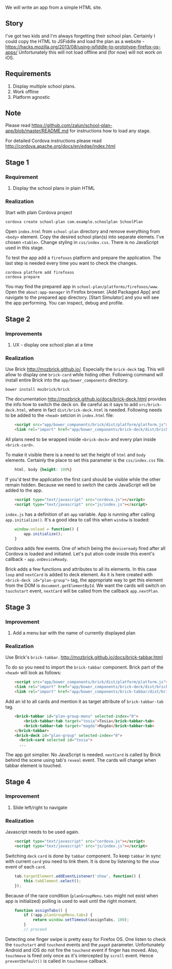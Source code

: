 We will write an app from a simple HTML site.

## Story

I've got two kids and I'm always forgetting their school plan. Certainly I could copy the HTML to JSFiddle and load the plan as a website - https://hacks.mozilla.org/2013/08/using-jsfiddle-to-prototype-firefox-os-apps/ Unfortunately this will not load offline and (for now) will not work on iOS.

## Requirements

1. Display multiple school plans. 
2. Work offline
3. Platform agnostic

## Note

Please read https://github.com/zalun/school-plan-app/blob/master/README.md for instructions how to load any stage.

For detailed Cordova instructions please read  http://cordova.apache.org/docs/en/edge/index.html

## Stage 1

### Requirement

1. Display the school plans in plain HTML

### Realization

Start with plain Cordova project
    
    cordova create school-plan com.example.schoolplan SchoolPlan

Open ```index.html``` from ```school-plan``` directory and remove everything from ```<body>``` element.  Copy the desired school plan(s) into separate elemets. I've chosen ```<table>```.  Change styling in ```css/index.css```. There is no JavaScript used in this stage.

To test the app add a ```firefoxos``` platform and prepare the application. The last step is needed every time you want to check the changes.

    cordova platform add firefoxos
    cordova prepare

You may find the prepared app in ```school-plan/platforms/firefoxos/www```. Open the ```about:app-manager``` in Firefox browser. [Add Packaged App] and navigate to the prepared app directory. [Start Simulator] and you will see the app performing. You can inspect, debug and profile.

## Stage 2

### Improvements

1. UX - display one school plan at a time

### Realization

Use Brick http://mozbrick.github.io/. Especially the ```brick-deck``` tag.  This will allow to display one ```brick-card``` while hiding other. Following command will install entire Brick into the ```app/bower_components``` directory.

    bower install mozbrick/brick 

The documentation http://mozbrick.github.io/docs/brick-deck.html provides the info how to switch the deck on. Be careful as it says to add ```src/brick-deck.html```, where in fact ```dist/brick-deck.html``` is needed. Following needs to be added to the ```<head>``` setcion in ```index.html``` file:

```html
	<script src="app/bower_components/brick/dist/platform/platform.js"></script>
	<link rel="import" href="app/bower_components/brick-deck/dist/brick-deck.html">
```

All plans need to be wrapped inside ```<brick-deck>``` and every plan inside ```<brick-card>```.

To make it visible there is a need to set the height of ```html``` and ```body``` elements. Certainly the place to set this parameter is the ```css/index.css``` file.

```css
    html, body {height: 100%}
```

If you'd test the application the first card should be visible while the other remain hidden.  Because we need to switch the cards JavaScript will be added to the app.

```html
	<script type="text/javascript" src="cordova.js"></script>
	<script type="text/javascript" src="js/index.js"></script>
```

```index.js``` has a definition of an ```app``` variable. App is running after calling ```app.initialize()```. It's a good idea to call this when ```window``` is loaded:

```js
    window.onload = function() { 
        app.initialize(); 
    }
```

Cordova adds few events. One of which being the ```deviceready``` fired after all Cordova is loaded and initiated. Let's put ation code inside this event's callback - ```app.onDeviceReady```.

Brick adds a few functions and attributes to all its elements. In this case ```loop``` and ```nextCard``` is added to deck element. As it is here created with ```<brick-deck id="plan-group">``` tag, the appropriate way to get this element from the DOM is ```document.getElementById```. We want the cards will switch on ```touchstart``` event, ```nextCard``` will be called from the callback ```app.nextPlan```. 

## Stage 3

### Improvement

1. Add a menu bar with the name of currently displayed plan

### Realization

Use Brick's ```brick-tabbar```. http://mozbrick.github.io/docs/brick-tabbar.html

To do so you need to import the ```brick-tabbar``` component. Brick part of the ```<head>``` will look as follows:

```html
	<script src="app/bower_components/brick/dist/platform/platform.js"></script>
	<link rel="import" href="app/bower_components/brick-deck/dist/brick-deck.html">
	<link rel="import" href="app/bower_components/brick-tabbar/dist/brick-tabbar.html">
```

Add an id to all cards and mention it as target attribute of ```brick-tabbar-tab``` tag.

```html
	<brick-tabbar id="plan-group-menu" selected-index="0">
		<brick-tabbar-tab target="tosia">Tosia</brick-tabbar-tab>
		<brick-tabbar-tab target="magda">Magda</brick-tabbar-tab>
	</brick-tabbar>
	<brick-deck id="plan-group" selected-index="0">
	  <brick-card selected id="tosia">
      ...
```

The app got simplier. No JavaScript is needed. ```nextCard``` is called by Brick behind the scene using tab's ```reveal``` event. The cards will change when tabbar element is touched.

## Stage 4

### Improvement

1. Slide left/right to navigate

### Realization

Javascript needs to be used again.

```html
	<script type="text/javascript" src="cordova.js"></script>
	<script type="text/javascript" src="js/index.js"></script>
```

Switching ```deck``` ```card``` is done by ```tabbar``` component. To keep ```tabbar``` in sync with current ```card``` you need to link them. It is done by listening to the ```show``` event of each ```card```.

```js
	tab.targetElement.addEventListener('show', function() {
		this.tabElement.select();
	});
```

Because of the race condition (```planGroupMenu.tabs``` might not exist when app is initialized) polling is used to wait until the right moment.

```js
	function assignTabs() {
		if (!app.planGroupMenu.tabs) {
			return window.setTimeout(assignTabs, 100);
        } 
        // proceed
```

Detecting one finger swipe is pretty easy for Firefox OS. One listen to check the ```touchstart``` and ```touchend``` events and the ```pageX``` parameter. Unfortunately Android and iOS do not fire the ```touchend``` event if finger has moved. Also, ```touchmove``` is fired only once as it's intercepted by ```scroll``` event. Hence ```preventDefault()``` is called in ```touchmove``` callback.
